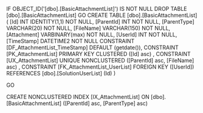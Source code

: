 ﻿
 IF OBJECT_ID('[dbo].[BasicAttachmentList]') IS NOT NULL 
 DROP TABLE [dbo].[BasicAttachmentList] 
 GO
 CREATE TABLE [dbo].[BasicAttachmentList] ( 
 [Id]          INT              IDENTITY(1,1)          NOT NULL,
 [ParentId]    INT                                     NOT NULL,
 [ParentType]  VARCHAR(20)                             NOT NULL,
 [FileName]    VARCHAR(150)                            NOT NULL,
 [Attachment]  VARBINARY(max)                          NOT NULL,
 [UserId]      INT                                     NOT NULL,
 [TimeStamp]   DATETIME2                               NOT NULL  CONSTRAINT [DF_AttachmentList_TimeStamp] DEFAULT (getdate()),
 CONSTRAINT   [PK_AttachmentList]  PRIMARY KEY CLUSTERED    ([Id] asc) ,
 CONSTRAINT   [UX_AttachmentList]  UNIQUE      NONCLUSTERED ([ParentId] asc, [FileName] asc) ,
 CONSTRAINT [FK_AttachmentList_UserList] FOREIGN KEY ([UserId]) REFERENCES [dbo].[SolutionUserList] (Id) )
 
 
 GO
 
 CREATE NONCLUSTERED INDEX [IX_AttachmentList] 
    ON [dbo].[BasicAttachmentList] ([ParentId] asc, [ParentType] asc)